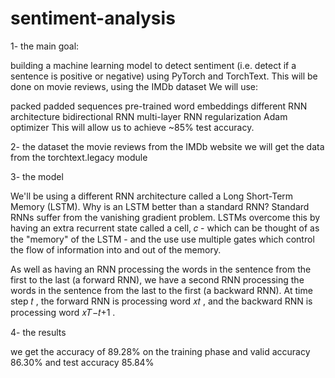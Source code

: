 # sentiment-analysis


1- the main goal:

building a machine learning model to detect sentiment (i.e. detect if a sentence is positive or negative) using PyTorch and TorchText. This will be done on movie reviews, using the IMDb dataset We will use:

packed padded sequences
pre-trained word embeddings
different RNN architecture
bidirectional RNN
multi-layer RNN
regularization
Adam optimizer
This will allow us to achieve ~85% test accuracy.

2- the dataset
the movie reviews from the IMDb website we will get the data from the torchtext.legacy module

3- the model 

We'll be using a different RNN architecture called a Long Short-Term Memory (LSTM). Why is an LSTM better than a standard RNN? Standard RNNs suffer from the vanishing gradient problem. LSTMs overcome this by having an extra recurrent state called a cell,  𝑐  - which can be thought of as the "memory" of the LSTM - and the use use multiple gates which control the flow of information into and out of the memory.

 As well as having an RNN processing the words in the sentence from the first to the last (a forward RNN), we have a second RNN processing the words in the sentence from the last to the first (a backward RNN). At time step  𝑡 , the forward RNN is processing word  𝑥𝑡 , and the backward RNN is processing word  𝑥𝑇−𝑡+1 .
 
 4- the results
 
 we get the accuracy of 89.28% on the training phase and  valid accuracy 86.30% 
 and test accuracy 85.84%


